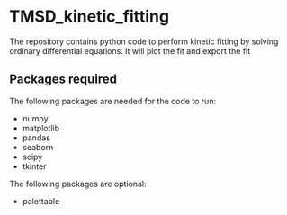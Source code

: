 # TMSD_kinetic_fitting
The repository contains python code to perform kinetic fitting by solving ordinary differential equations. It will plot the fit and export the fit

## Packages required
The following packages are needed for the code to run:
  - numpy
  - matplotlib
  - pandas
  - seaborn
  - scipy
  - tkinter

The following packages are optional:
  - palettable
